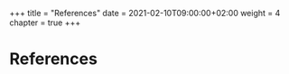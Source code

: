 +++
title = "References"
date = 2021-02-10T09:00:00+02:00
weight = 4
chapter = true
+++

# References

